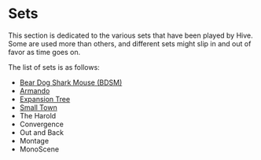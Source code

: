 # Sets

This section is dedicated to the various sets that have been played by Hive. Some are used more than others, and different sets might slip in and out of favor as time goes on. 

The list of sets is as follows:
- [Bear Dog Shark Mouse (BDSM)](./bdsm.md)
- [Armando](./armando.md)
- [Expansion Tree](./expansion-tree.md)
- [Small Town](./small-town.md)
- The Harold
- Convergence
- Out and Back
- Montage
- MonoScene